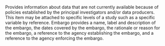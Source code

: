 Provides information about data that are not currently available because of policies established by the principal investigators and/or data producers. This item may be attached to specific levels of a study such as a specific variable by reference. Embargo provides a name, label and description of the embargo, the dates covered by the embargo, the rationale or reason for the embargo, a reference to the agency establishing the embargo, and a reference to the agency enforcing the embargo.